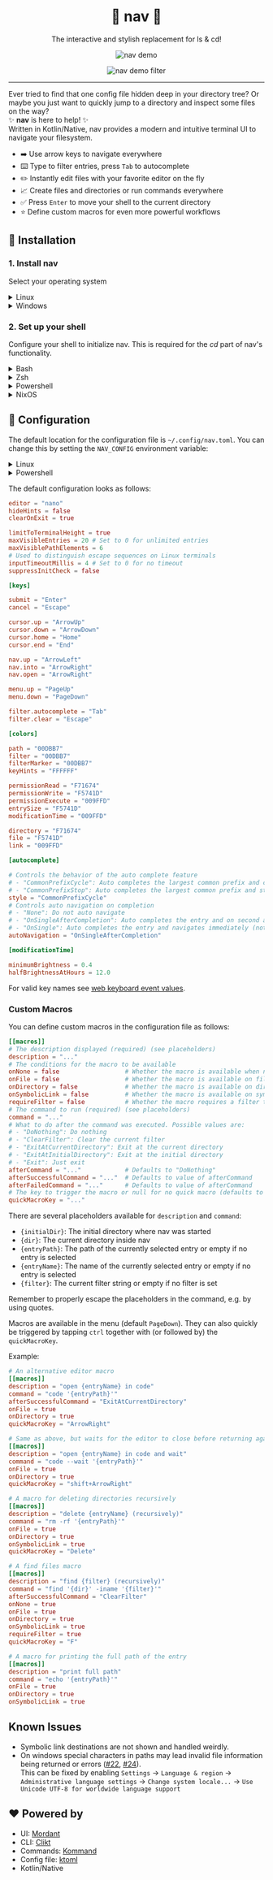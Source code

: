 <div align="center">

# 📂 nav 📂

The interactive and stylish replacement for ls & cd!

![nav demo](media/screenshot2.png)

![nav demo filter](media/screenshot3.png)

</div>

---

Ever tried to find that one config file hidden deep in your directory tree?
Or maybe you just want to quickly jump to a directory and inspect some files on the way?  
✨ **nav** is here to help! ✨  
Written in Kotlin/Native, nav provides a modern and intuitive terminal UI to navigate your filesystem.

- ➡️ Use arrow keys to navigate everywhere
- ⌨️ Type to filter entries, press `Tab` to autocomplete
- ✏️ Instantly edit files with your favorite editor on the fly
- 📈 Create files and directories or run commands everywhere
- ✅ Press `Enter` to move your shell to the current directory
- ⭐ Define custom macros for even more powerful workflows

## 🚀 Installation

### 1. Install **nav**

Select your operating system

<details>
<summary>Linux</summary>

Install (or update) nav with the [installer script](install/install.sh):
```sh
curl -sS https://raw.githubusercontent.com/Jojo4GH/nav/master/install/install.sh | sh
```
Or install with any of the following package managers:

| Distribution | Repository | Instructions                               |
|--------------|------------|--------------------------------------------|
| Arch Linux   | [AUR]      | `pacman -S nav-cli` <br/> `yay -S nav-cli` |
| NixOS        | [Nixpkgs]  | `nix-shell -p nav`                         |

[AUR]: https://aur.archlinux.org/packages/nav-cli
[Nixpkgs]: https://search.nixos.org/packages?show=nav

Or manually download the [latest release](https://github.com/Jojo4GH/nav/releases/latest).

</details>

<details>
<summary>Windows</summary>

On Windows, you can use [scoop](https://scoop.sh) to install nav:

```powershell
scoop bucket add JojoIV "https://github.com/Jojo4GH/scoop-JojoIV"
scoop install nav
```

Or without adding the bucket:

```powershell
scoop install "https://raw.githubusercontent.com/Jojo4GH/scoop-JojoIV/master/bucket/nav.json"
```

</details>

### 2. Set up your shell

Configure your shell to initialize nav. This is required for the *cd* part of nav's functionality.

<details>
<summary>Bash</summary>

Add the following to the end of `~/.bashrc`:

```sh
eval "$(nav --init bash)"
```

</details>

<details>
<summary>Zsh</summary>

Add the following to the end of `~/.zshrc`:

```sh
eval "$(nav --init zsh)"
```

</details>

<details>
<summary>Powershell</summary>

Add one of the following to the end of your PowerShell configuration (find it by running `$PROFILE`):

```powershell
Invoke-Expression (& nav --init powershell | Out-String)
```

```powershell
Invoke-Expression (& nav --init pwsh | Out-String)
```

</details>

<details>
<summary>NixOS</summary>

Bash:

```nix
programs.bash.shellInit = "eval \"$(nav --init bash)\"";
```

Zsh:

```nix
programs.zsh.shellInit = "eval \"$(nav --init zsh)\"";
```

Or with `home-manager`:

```nix
home-manager.users.user.programs = {
    bash = {
        enable = true;
        bashrcExtra = "eval \"$(nav --init bash)\"";
    };
    zsh = {
        inherit (config.programs.zsh) enable;
        initExtra = "eval \"$(nav --init zsh)\"";
    };
};
```

</details>

## 🔧 Configuration

The default location for the configuration file is `~/.config/nav.toml`.
You can change this by setting the `NAV_CONFIG` environment variable:

<details>
<summary>Linux</summary>

```sh
export NAV_CONFIG=~/some/other/path/nav.toml
```

</details>

<details>
<summary>Powershell</summary>

```powershell
$ENV:NAV_CONFIG = "$HOME\some\other\path\nav.toml"
```

</details>

The default configuration looks as follows:

```toml
editor = "nano"
hideHints = false
clearOnExit = true

limitToTerminalHeight = true
maxVisibleEntries = 20 # Set to 0 for unlimited entries
maxVisiblePathElements = 6
# Used to distinguish escape sequences on Linux terminals
inputTimeoutMillis = 4 # Set to 0 for no timeout
suppressInitCheck = false

[keys]

submit = "Enter"
cancel = "Escape"

cursor.up = "ArrowUp"
cursor.down = "ArrowDown"
cursor.home = "Home"
cursor.end = "End"

nav.up = "ArrowLeft"
nav.into = "ArrowRight"
nav.open = "ArrowRight"

menu.up = "PageUp"
menu.down = "PageDown"

filter.autocomplete = "Tab"
filter.clear = "Escape"

[colors]

path = "00DBB7"
filter = "00DBB7"
filterMarker = "00DBB7"
keyHints = "FFFFFF"

permissionRead = "F71674"
permissionWrite = "F5741D"
permissionExecute = "009FFD"
entrySize = "F5741D"
modificationTime = "009FFD"

directory = "F71674"
file = "F5741D"
link = "009FFD"

[autocomplete]

# Controls the behavior of the auto complete feature
# - "CommonPrefixCycle": Auto completes the largest common prefix and cycles through all entries
# - "CommonPrefixStop": Auto completes the largest common prefix and stops
style = "CommonPrefixCycle"
# Controls auto navigation on completion
# - "None": Do not auto navigate
# - "OnSingleAfterCompletion": Auto completes the entry and on second action navigates
# - "OnSingle": Auto completes the entry and navigates immediately (not recommended)
autoNavigation = "OnSingleAfterCompletion"

[modificationTime]

minimumBrightness = 0.4
halfBrightnessAtHours = 12.0
```

For valid key names see [web keyboard event values](https://developer.mozilla.org/en-US/docs/Web/API/UI_Events/Keyboard_event_key_values).

### Custom Macros

You can define custom macros in the configuration file as follows:

```toml
[[macros]]
# The description displayed (required) (see placeholders)
description = "..."
# The conditions for the macro to be available
onNone = false                  # Whether the macro is available when no entry is selected (defaults to false)
onFile = false                  # Whether the macro is available on file entries (defaults to false)
onDirectory = false             # Whether the macro is available on directorie entries (defaults to false)
onSymbolicLink = false          # Whether the macro is available on symbolic link entries (defaults to false)
requireFilter = false           # Whether the macro requires a filter to be not empty (defaults to false)
# The command to run (required) (see placeholders)
command = "..."
# What to do after the command was executed. Possible values are:
# - "DoNothing": Do nothing
# - "ClearFilter": Clear the current filter
# - "ExitAtCurrentDirectory": Exit at the current directory
# - "ExitAtInitialDirectory": Exit at the initial directory
# - "Exit": Just exit
afterCommand = "..."            # Defaults to "DoNothing"
afterSuccessfulCommand = "..."  # Defaults to value of afterCommand
afterFailedCommand = "..."      # Defaults to value of afterCommand
# The key to trigger the macro or null for no quick macro (defaults to null)
quickMacroKey = "..."
```

There are several placeholders available for `description` and `command`:

- `{initialDir}`: The initial directory where nav was started
- `{dir}`: The current directory inside nav
- `{entryPath}`: The path of the currently selected entry or empty if no entry is selected
- `{entryName}`: The name of the currently selected entry or empty if no entry is selected
- `{filter}`: The current filter string or empty if no filter is set

Remember to properly escape the placeholders in the command, e.g. by using quotes.

Macros are available in the menu (default `PageDown`).
They can also quickly be triggered by tapping `ctrl` together with (or followed by) the `quickMacroKey`.

Example:

```toml
# An alternative editor macro
[[macros]]
description = "open {entryName} in code"
command = "code '{entryPath}'"
afterSuccessfulCommand = "ExitAtCurrentDirectory"
onFile = true
onDirectory = true
quickMacroKey = "ArrowRight"

# Same as above, but waits for the editor to close before returning again to nav
[[macros]]
description = "open {entryName} in code and wait"
command = "code --wait '{entryPath}'"
onFile = true
onDirectory = true
quickMacroKey = "shift+ArrowRight"

# A macro for deleting directories recursively
[[macros]]
description = "delete {entryName} (recursively)"
command = "rm -rf '{entryPath}'"
onFile = true
onDirectory = true
onSymbolicLink = true
quickMacroKey = "Delete"

# A find files macro
[[macros]]
description = "find {filter} (recursively)"
command = "find '{dir}' -iname '{filter}'"
afterSuccessfulCommand = "ClearFilter"
onNone = true
onFile = true
onDirectory = true
onSymbolicLink = true
requireFilter = true
quickMacroKey = "F"

# A macro for printing the full path of the entry
[[macros]]
description = "print full path"
command = "echo '{entryPath}'"
onFile = true
onDirectory = true
onSymbolicLink = true
```

## Known Issues

- Symbolic link destinations are not shown and handled weirdly.
- On windows special characters in paths may lead invalid file information being returned or errors ([#22](https://github.com/Jojo4GH/nav/issues/22), [#24](https://github.com/Jojo4GH/nav/pull/24)).  
  This can be fixed by enabling `Settings` -> `Language & region` -> `Administrative language settings` -> `Change system locale...` -> `Use Unicode UTF-8 for worldwide language support`

## ❤️ Powered by

- UI: [Mordant](https://github.com/ajalt/mordant)
- CLI: [Clikt](https://github.com/ajalt/clikt)
- Commands: [Kommand](https://github.com/kgit2/kommand)
- Config file: [ktoml](https://github.com/orchestr7/ktoml)
- Kotlin/Native
